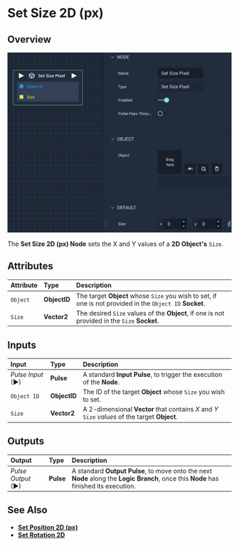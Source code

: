 # Set Size 2D (px)

## Overview

![The Set Size 2D (px) Node.](../../../.gitbook/assets/setsizepixel.png)

The **Set Size 2D (px) Node** sets the X and Y values of a **2D Object's** `Size`.

## Attributes

| Attribute | Type | Description |
| :--- | :--- | :--- |
| `Object` | **ObjectID** | The target **Object** whose `Size` you wish to set, if one is not provided in the `Object ID` **Socket**. |
| `Size` | **Vector2** | The desired `Size` values of the **Object**, if one is not provided in the `Size` **Socket**. |

## Inputs

| Input | Type | Description |
| :--- | :--- | :--- |
| _Pulse Input_ \(►\) | **Pulse** | A standard **Input Pulse**, to trigger the execution of the **Node**. |
| `Object ID` | **ObjectID** | The ID of the target **Object** whose `Size` you wish to set. |
| `Size` | **Vector2** | A 2-dimensional **Vector** that contains _X_ and _Y_ `Size` _values_ of the target **Object**. |

## Outputs

| Output | Type | Description |
| :--- | :--- | :--- |
| _Pulse Output_ \(►\) | **Pulse** | A standard **Output Pulse**, to move onto the next **Node** along the **Logic Branch**, once this **Node** has finished its execution. |

## See Also

* [**Set Position 2D (px)**](set-position-pixel.md)
* [**Set Rotation 2D**](set-rotation-pixel.md)

